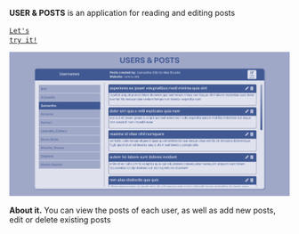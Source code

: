 **USER & POSTS** is an application for reading and editing posts

<code>[Let's try it!](https://palax-react-test-crud-lisagontsova-gmailcom.vercel.app/)</code> 

![preview-img](./img/preview.png) 

**About it.** You can view the posts of each user, as well as add new posts, edit or delete existing posts


